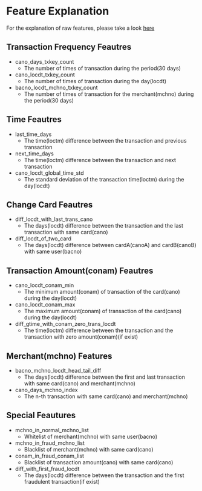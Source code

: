 # Feature Explanation
For the explanation of raw features, please take a look [here](https://github.com/aarontong95/TBrain_Credit_Card/blob/master/data/dataset_description.pdf)
## Transaction Frequency Feautres 
* cano_days_txkey_count 
  * The number of times of transaction during the period(30 days)
* cano_locdt_txkey_count
  * The number of times of transaction during the day(locdt)
* bacno_locdt_mchno_txkey_count
  * The number of times of transaction for the merchant(mchno) during the period(30 days)
                                    

## Time Feautres 
* last_time_days
  * The time(loctm) difference between the transaction and previous transaction
* next_time_days
  * The time(loctm) difference between the transaction and next transaction
* cano_locdt_global_time_std 
  * The standard deviation of the transaction time(loctm) during the day(locdt)             

## Change Card Feautres
* diff_locdt_with_last_trans_cano
  * The days(locdt) difference between the transaction and the last transaction with same card(cano)
* diff_locdt_of_two_card
  * The days(locdt) difference between cardA(canoA) and cardB(canoB) with same user(bacno)

## Transaction Amount(conam) Feautres 
* cano_locdt_conam_min
  * The minimum amount(conam) of transaction of the card(cano) during the day(locdt)
* cano_locdt_conam_max
  * The maximum amount(conam) of transaction of the card(cano) during the day(locdt)
* diff_gtime_with_conam_zero_trans_locdt
  * The time(loctm) difference between the transaction and the transaction with zero amount(conam)(if exist) 

## Merchant(mchno) Features
* bacno_mchno_locdt_head_tail_diff
  * The days(locdt) difference between the first and last transaction with same card(cano) and merchant(mchno)
* cano_days_mchno_index
  * The n-th transaction with same card(cano) and merchant(mchno)

## Special Feautures
* mchno_in_normal_mchno_list
  * Whitelist of merchant(mchno) with same user(bacno)
* mchno_in_fraud_mchno_list
  * Blacklist of merchant(mchno) with same card(cano)
* conam_in_fraud_conam_list
  * Blacklist of transaction amount(cano) with same card(cano)
* diff_with_first_fraud_locdt
  * The days(locdt) difference between the transaction and the first fraudulent transaction(if exist) 

